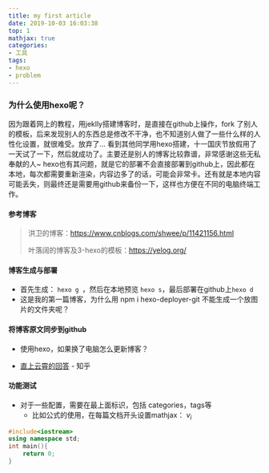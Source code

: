 ```yaml
---
title: my first article
date: 2019-10-03 16:03:38
top: 1
mathjax: true
categories:
- 工具
tags:
- hexo
- problem
---
```


### 为什么使用hexo呢？
因为跟着网上的教程，用jeklly搭建博客时，是直接在github上操作，fork 了别人的模板，后来发现别人的东西总是修改不干净，也不知道别人做了一些什么样的人性化设置，就很难受。放弃了...
看到其他同学用hexo搭建，十一国庆节放假用了一天试了一下，然后就成功了。主要还是别人的博客比较靠谱，非常感谢这些无私奉献的人~
hexo也有其问题，就是它的部署不会直接部署到github上，因此都在本地，每次都需要重新渲染，内容边多了的话，可能会非常卡。还有就是本地内容可能丢失，则最终还是需要用github来备份一下，这样也方便在不同的电脑终端工作。


#### 参考博客

> 洪卫的博客：<https://www.cnblogs.com/shwee/p/11421156.html>
>
> 叶落阔的博客及3-hexo的模板：<https://yelog.org/>

#### 博客生成与部署

- 首先生成： `hexo g `，然后在本地预览 `hexo s`，最后部署在github上`hexo d`
- 这是我的第一篇博客，为什么用 npm i hexo-deployer-git 不能生成一个放图片的文件夹呢？

#### 将博客原文同步到github

- 使用hexo，如果换了电脑怎么更新博客？ 

- [直上云霄的回答](https://www.zhihu.com/question/21193762/answer/489124966) - 知乎

#### 功能测试

- 对于一些配置，需要在最上面标识，包括 categories，tags等
	- 比如公式的使用，在每篇文档开头设置mathjax： $v_i$

```C++
#include<iostream>
using namespace std;
int main(){
	return 0;
}
```




